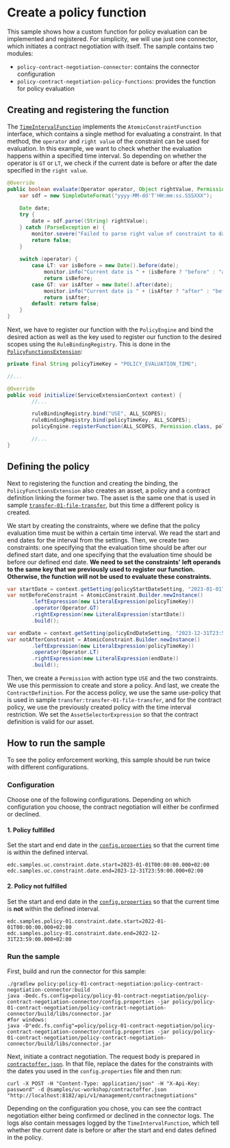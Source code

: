 # Create a policy function

This sample shows how a custom function for policy evaluation can be implemented and registered. For simplicity,
we will use just one connector, which initiates a contract negotiation with itself. The sample contains two modules:

- `policy-contract-negotiation-connector`: contains the connector configuration
- `policy-contract-negotiation-policy-functions`: provides the function for policy evaluation

## Creating and registering the function

The [`TimeIntervalFunction`](policy/policy-01-contract-negotiation/policy-contract-negotiation-policy-functions/src/main/java/org/eclipse/edc/sample/extension/policy/TimeIntervalFunction.java)
implements the `AtomicConstraintFunction` interface, which contains a single method for evaluating a constraint.
In that method, the `operator` and `right value` of the constraint can be used for evaluation. In this example, we
want to check whether the evaluation happens within a specified time interval. So depending on whether the operator is
`GT` or `LT`, we check if the current date is before or after the date specified in the `right value`.

```java
@Override
public boolean evaluate(Operator operator, Object rightValue, Permission rule, PolicyContext context) {
    var sdf = new SimpleDateFormat("yyyy-MM-dd'T'HH:mm:ss.SSSXXX");
    
    Date date;
    try {
        date = sdf.parse((String) rightValue);
    } catch (ParseException e) {
        monitor.severe("Failed to parse right value of constraint to date.");
        return false;
    }
    
    switch (operator) {
        case LT: var isBefore = new Date().before(date);
            monitor.info("Current date is " + (isBefore ? "before" : "after") + " desired end date.");
            return isBefore;
        case GT: var isAfter = new Date().after(date);
            monitor.info("Current date is " + (isAfter ? "after" : "before") + " desired start date.");
            return isAfter;
        default: return false;
    }
}
```

Next, we have to register our function with the `PolicyEngine` and bind the desired action as well as the key used to
register our function to the desired scopes using the `RuleBindingRegistry`. This is done in the
[`PolicyFunctionsExtension`](policy/policy-01-contract-negotiation/policy-contract-negotiation-policy-functions/src/main/java/org/eclipse/edc/sample/extension/policy/PolicyFunctionsExtension.java):

```java
private final String policyTimeKey = "POLICY_EVALUATION_TIME";

//...

@Override
public void initialize(ServiceExtensionContext context) {
        //...

        ruleBindingRegistry.bind("USE", ALL_SCOPES);
        ruleBindingRegistry.bind(policyTimeKey, ALL_SCOPES);
        policyEngine.registerFunction(ALL_SCOPES, Permission.class, policyTimeKey, new TimeIntervalFunction(monitor));

        //...
}
```

## Defining the policy

Next to registering the function and creating the binding, the `PolicyFunctionsExtension` also creates an asset,
a policy and a contract definition linking the former two. The asset is the same one that is used in
sample [`transfer-01-file-transfer`](transfer/transfer-01-file-transfer/README.md), but this time a different policy is created.

We start by creating the constraints, where we define that the policy evaluation time must be within a certain
time interval. We read the start and end dates for the interval from the settings. Then, we create two constraints:
one specifying that the evaluation time should be after our defined start date, and one specifying that the evaluation
time should be before our defined end date. **We need to set the constraints' left operands to the same key
that we previously used to register our function. Otherwise, the function will not be used to evaluate these
constraints.**

```java
var startDate = context.getSetting(policyStartDateSetting, "2023-01-01T00:00:00.000+02:00");
var notBeforeConstraint = AtomicConstraint.Builder.newInstance()
        .leftExpression(new LiteralExpression(policyTimeKey))
        .operator(Operator.GT)
        .rightExpression(new LiteralExpression(startDate))
        .build();

var endDate = context.getSetting(policyEndDateSetting, "2023-12-31T23:59:00.000+02:00");
var notAfterConstraint = AtomicConstraint.Builder.newInstance()
        .leftExpression(new LiteralExpression(policyTimeKey))
        .operator(Operator.LT)
        .rightExpression(new LiteralExpression(endDate))
        .build();
```

Then, we create a `Permission` with action type `USE` and the two constraints. We use this permission to create and
store a policy. And last, we create the `ContractDefinition`. For the access policy, we use the same use-policy that is
used in sample `transfer:transfer-01-file-transfer`, and for the contract policy, we use the previously created policy with the time
interval restriction. We set the `AssetSelectorExpression` so that the contract definition is valid for our asset.

## How to run the sample

To see the policy enforcement working, this sample should be run twice with different configurations.

### Configuration

Choose one of the following configurations. Depending on which configuration you choose, the contract negotiation
will either be confirmed or declined.

#### 1. Policy fulfilled

Set the start and end date in the [`config.properties`](policy/policy-01-contract-negotiation/policy-contract-negotiation-connector/config.properties) so that the current time is within
the defined interval.

```properties
edc.samples.uc.constraint.date.start=2023-01-01T00:00:00.000+02:00
edc.samples.uc.constraint.date.end=2023-12-31T23:59:00.000+02:00
```

#### 2. Policy not fulfilled

Set the start and end date in the [`config.properties`](policy/policy-01-contract-negotiation/policy-contract-negotiation-connector/config.properties) so that the current time is
**not** within the defined interval.

```properties
edc.samples.policy-01.constraint.date.start=2022-01-01T00:00:00.000+02:00
edc.samples.policy-01.constraint.date.end=2022-12-31T23:59:00.000+02:00
```

### Run the sample

First, build and run the connector for this sample:

```shell
./gradlew policy:policy-01-contract-negotiation:policy-contract-negotiation-connector:build
java -Dedc.fs.config=policy/policy-01-contract-negotiation/policy-contract-negotiation-connector/config.properties -jar policy/policy-01-contract-negotiation/policy-contract-negotiation-connector/build/libs/connector.jar
#for windows:
java -D"edc.fs.config"=policy/policy-01-contract-negotiation/policy-contract-negotiation-connector/config.properties -jar policy/policy-01-contract-negotiation/policy-contract-negotiation-connector/build/libs/connector.jar
```

Next, initiate a contract negotiation. The request body is prepared in [`contractoffer.json`](policy/policy-01-contract-negotiation/contractoffer.json).
In that file, replace the dates for the constraints with the dates you used in the `config.properties` file and then
run:

```shell
curl -X POST -H "Content-Type: application/json" -H "X-Api-Key: password" -d @samples/uc-workshop/contractoffer.json "http://localhost:8182/api/v1/management/contractnegotiations"
```

Depending on the configuration you chose, you can see the contract negotiation either being confirmed or declined
in the connector logs. The logs also contain messages logged by the `TimeIntervalFunction`, which tell whether the
current date is before or after the start and end dates defined in the policy.
